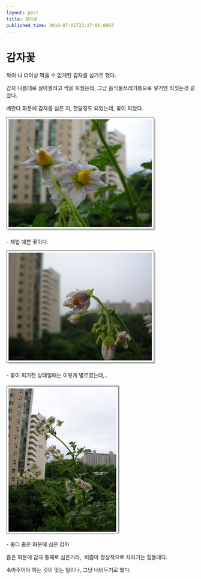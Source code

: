 ```yaml
---
layout: post
title: 감자꽃
published_time: 2010-07-05T23:27:00.000Z
---
```


# 감자꽃


싹이 나 더이상 먹을 수 없게된 감자를 심기로 했다.

감자 나름대로 살아볼려고 싹을 틔웠는데, 그냥 음식물쓰레기통으로 넣기엔 죄짓는것 같았다.

베란다 화분에 감자를 심은 지, 한달정도 되었는데, 꽃이 피었다.

![](../pds/201007/05/80/a0109780_4c3169945e814.jpg)

\- 제법 예쁜 꽃이다.

![](../pds/201007/05/80/a0109780_4c31699333538.jpg)

\- 꽃이 피기전 상태일때는 이렇게 별로였는데,..

![](../pds/201007/05/80/a0109780_4c3169b8786d4.jpg)

\- 좁디 좁은 화분에 심은 감자

좁은 화분에 감자 통째로 심은거라,  비좁아 정상적으로 자라기는 힘들테다.

솎아주어야 하는 것이 맞는 일이나, 그냥 내비두기로 했다.

